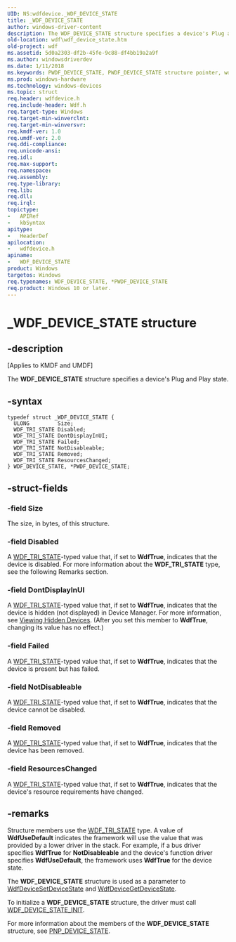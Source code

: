 ```yaml
---
UID: NS:wdfdevice._WDF_DEVICE_STATE
title: _WDF_DEVICE_STATE
author: windows-driver-content
description: The WDF_DEVICE_STATE structure specifies a device's Plug and Play state.
old-location: wdf\wdf_device_state.htm
old-project: wdf
ms.assetid: 5d0a2303-df2b-45fe-9c88-df4bb19a2a9f
ms.author: windowsdriverdev
ms.date: 1/11/2018
ms.keywords: PWDF_DEVICE_STATE, PWDF_DEVICE_STATE structure pointer, wdf.wdf_device_state, kmdf.wdf_device_state, *PWDF_DEVICE_STATE, WDF_DEVICE_STATE structure, wdfdevice/WDF_DEVICE_STATE, WDF_DEVICE_STATE, _WDF_DEVICE_STATE, DFDeviceObjectGeneralRef_a5705164-b38f-4307-8b7d-5b3156aadf62.xml, wdfdevice/PWDF_DEVICE_STATE
ms.prod: windows-hardware
ms.technology: windows-devices
ms.topic: struct
req.header: wdfdevice.h
req.include-header: Wdf.h
req.target-type: Windows
req.target-min-winverclnt: 
req.target-min-winversvr: 
req.kmdf-ver: 1.0
req.umdf-ver: 2.0
req.ddi-compliance: 
req.unicode-ansi: 
req.idl: 
req.max-support: 
req.namespace: 
req.assembly: 
req.type-library: 
req.lib: 
req.dll: 
req.irql: 
topictype: 
-	APIRef
-	kbSyntax
apitype: 
-	HeaderDef
apilocation: 
-	wdfdevice.h
apiname: 
-	WDF_DEVICE_STATE
product: Windows
targetos: Windows
req.typenames: WDF_DEVICE_STATE, *PWDF_DEVICE_STATE
req.product: Windows 10 or later.
---
```


# _WDF_DEVICE_STATE structure


## -description


<p class="CCE_Message">[Applies to KMDF and UMDF]

The <b>WDF_DEVICE_STATE</b> structure specifies a device's Plug and Play state.


## -syntax


````
typedef struct _WDF_DEVICE_STATE {
  ULONG         Size;
  WDF_TRI_STATE Disabled;
  WDF_TRI_STATE DontDisplayInUI;
  WDF_TRI_STATE Failed;
  WDF_TRI_STATE NotDisableable;
  WDF_TRI_STATE Removed;
  WDF_TRI_STATE ResourcesChanged;
} WDF_DEVICE_STATE, *PWDF_DEVICE_STATE;
````


## -struct-fields




### -field Size

The size, in bytes, of this structure.


### -field Disabled

A <a href="..\wudfddi_types\ne-wudfddi_types-_wdf_tri_state.md">WDF_TRI_STATE</a>-typed value that, if set to <b>WdfTrue</b>, indicates that the device is disabled. For more information about the <b>WDF_TRI_STATE</b> type, see the following Remarks section.


### -field DontDisplayInUI

A <a href="..\wudfddi_types\ne-wudfddi_types-_wdf_tri_state.md">WDF_TRI_STATE</a>-typed value that, if set to <b>WdfTrue</b>, indicates that the device is hidden (not displayed) in Device Manager. For more information, see <a href="https://msdn.microsoft.com/5dd02478-9937-4364-bd33-b64ac89c32eb">Viewing Hidden Devices</a>. (After you set this member to <b>WdfTrue</b>, changing its value has no effect.)


### -field Failed

A <a href="..\wudfddi_types\ne-wudfddi_types-_wdf_tri_state.md">WDF_TRI_STATE</a>-typed value that, if set to <b>WdfTrue</b>, indicates that the device is present but has failed.


### -field NotDisableable

A <a href="..\wudfddi_types\ne-wudfddi_types-_wdf_tri_state.md">WDF_TRI_STATE</a>-typed value that, if set to <b>WdfTrue</b>, indicates that the device cannot be disabled.


### -field Removed

A <a href="..\wudfddi_types\ne-wudfddi_types-_wdf_tri_state.md">WDF_TRI_STATE</a>-typed value that, if set to <b>WdfTrue</b>, indicates that the device has been removed.


### -field ResourcesChanged

A <a href="..\wudfddi_types\ne-wudfddi_types-_wdf_tri_state.md">WDF_TRI_STATE</a>-typed value that, if set to <b>WdfTrue</b>, indicates that the device's resource requirements have changed.


## -remarks


Structure members use the <a href="..\wudfddi_types\ne-wudfddi_types-_wdf_tri_state.md">WDF_TRI_STATE</a> type. A value of <b>WdfUseDefault</b> indicates the framework will use the value that was provided by a lower driver in the stack. For example, if a bus driver specifies <b>WdfTrue</b> for <b>NotDisableable</b> and the device's function driver specifies <b>WdfUseDefault</b>, the framework uses <b>WdfTrue</b> for the device state.

The <b>WDF_DEVICE_STATE</b> structure is used as a parameter to <a href="..\wdfdevice\nf-wdfdevice-wdfdevicesetdevicestate.md">WdfDeviceSetDeviceState</a> and <a href="..\wdfdevice\nf-wdfdevice-wdfdevicegetdevicestate.md">WdfDeviceGetDeviceState</a>.

To initialize a <b>WDF_DEVICE_STATE</b> structure, the driver must call <a href="..\wdfdevice\nf-wdfdevice-wdf_device_state_init.md">WDF_DEVICE_STATE_INIT</a>.

For more information about the members of the <b>WDF_DEVICE_STATE</b> structure, see <a href="https://msdn.microsoft.com/library/windows/hardware/ff559618">PNP_DEVICE_STATE</a>.


